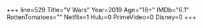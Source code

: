 +++
line=529
Title="V Wars"
Year=2019
Age="18+"
IMDb="6.1"
RottenTomatoes=""
Netflix=1
Hulu=0
PrimeVideo=0
Disney=0
+++

